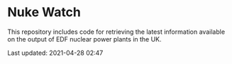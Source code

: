 # Nuke Watch

This repository includes code for retrieving the latest information available on the output of EDF nuclear power plants in the UK.

Last updated: 2021-04-28 02:47